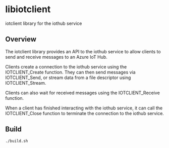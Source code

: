 # libiotclient
iotclient library for the iothub service

## Overview

The iotclient library provides an API to the iothub service to allow
clients to send and receive messages to an Azure IoT Hub.

Clients create a connection to the iothub service using the
IOTCLIENT_Create function.  They can then send messages via
IOTCLIENT_Send, or stream data from a file descriptor using
IOTCLIENT_Stream.

Clients can also wait for received messages using the IOTCLIENT_Receive function.

When a client has finished interacting with the iothub
service, it can call the IOTCLIENT_Close function
to terminate the connection to the iothub service.

## Build

```
./build.sh
```
